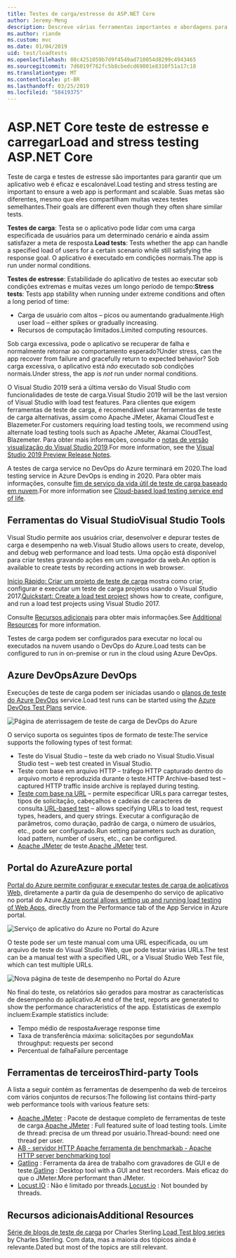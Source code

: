 ```yaml
---
title: Testes de carga/estresse do ASP.NET Core
author: Jeremy-Meng
description: Descreve várias ferramentas importantes e abordagens para testes de carga e aplicativos ASP.NET Core de teste de carga.
ms.author: riande
ms.custom: mvc
ms.date: 01/04/2019
uid: test/loadtests
ms.openlocfilehash: 08c4251059b7d9f4549ad710054d8299c4943465
ms.sourcegitcommit: 7d6019f762fc5b8cbedcd69801e8310f51a17c18
ms.translationtype: MT
ms.contentlocale: pt-BR
ms.lasthandoff: 03/25/2019
ms.locfileid: "58419375"
---
```

# <a name="load-and-stress-testing-aspnet-core"></a><span data-ttu-id="b69e5-103">ASP.NET Core teste de estresse e carregar</span><span class="sxs-lookup"><span data-stu-id="b69e5-103">Load and stress testing ASP.NET Core</span></span>

<span data-ttu-id="b69e5-104">Teste de carga e testes de estresse são importantes para garantir que um aplicativo web é eficaz e escalonável.</span><span class="sxs-lookup"><span data-stu-id="b69e5-104">Load testing and stress testing are important to ensure a web app is performant and scalable.</span></span> <span data-ttu-id="b69e5-105">Suas metas são diferentes, mesmo que eles compartilham muitas vezes testes semelhantes.</span><span class="sxs-lookup"><span data-stu-id="b69e5-105">Their goals are different even though they often share similar tests.</span></span>

<span data-ttu-id="b69e5-106">**Testes de carga**: Testa se o aplicativo pode lidar com uma carga especificada de usuários para um determinado cenário e ainda assim satisfazer a meta de resposta.</span><span class="sxs-lookup"><span data-stu-id="b69e5-106">**Load tests**: Tests whether the app can handle a specified load of users for a certain scenario while still satisfying the response goal.</span></span> <span data-ttu-id="b69e5-107">O aplicativo é executado em condições normais.</span><span class="sxs-lookup"><span data-stu-id="b69e5-107">The app is run under normal conditions.</span></span>

<span data-ttu-id="b69e5-108">**Testes de estresse**: Estabilidade do aplicativo de testes ao executar sob condições extremas e muitas vezes um longo período de tempo:</span><span class="sxs-lookup"><span data-stu-id="b69e5-108">**Stress tests**: Tests app stability when running under extreme conditions and often a long period of time:</span></span>

* <span data-ttu-id="b69e5-109">Carga de usuário com altos – picos ou aumentando gradualmente.</span><span class="sxs-lookup"><span data-stu-id="b69e5-109">High user load – either spikes or gradually increasing.</span></span>
* <span data-ttu-id="b69e5-110">Recursos de computação limitados.</span><span class="sxs-lookup"><span data-stu-id="b69e5-110">Limited computing resources.</span></span>

<span data-ttu-id="b69e5-111">Sob carga excessiva, pode o aplicativo se recuperar de falha e normalmente retornar ao comportamento esperado?</span><span class="sxs-lookup"><span data-stu-id="b69e5-111">Under stress, can the app recover from failure and gracefully return to expected behavior?</span></span> <span data-ttu-id="b69e5-112">Sob carga excessiva, o aplicativo está *não* executado sob condições normais.</span><span class="sxs-lookup"><span data-stu-id="b69e5-112">Under stress, the app is *not* run under normal conditions.</span></span>

<span data-ttu-id="b69e5-113">O Visual Studio 2019 será a última versão do Visual Studio com funcionalidades de teste de carga.</span><span class="sxs-lookup"><span data-stu-id="b69e5-113">Visual Studio 2019 will be the last version of Visual Studio with load test features.</span></span> <span data-ttu-id="b69e5-114">Para clientes que exigem ferramentas de teste de carga, é recomendável usar ferramentas de teste de carga alternativas, assim como Apache JMeter, Akamai CloudTest e Blazemeter.</span><span class="sxs-lookup"><span data-stu-id="b69e5-114">For customers requiring load testing tools, we recommend using alternate load testing tools such as Apache JMeter, Akamai CloudTest, Blazemeter.</span></span> <span data-ttu-id="b69e5-115">Para obter mais informações, consulte o [notas de versão visualização do Visual Studio 2019](/visualstudio/releases/2019/release-notes-preview#test-tools).</span><span class="sxs-lookup"><span data-stu-id="b69e5-115">For more information, see the [Visual Studio 2019 Preview Release Notes](/visualstudio/releases/2019/release-notes-preview#test-tools).</span></span>

<span data-ttu-id="b69e5-116">A testes de carga service no DevOps do Azure terminará em 2020.</span><span class="sxs-lookup"><span data-stu-id="b69e5-116">The load testing service in Azure DevOps is ending in 2020.</span></span> <span data-ttu-id="b69e5-117">Para obter mais informações, consulte [fim de serviço da vida útil de teste de carga baseado em nuvem](https://devblogs.microsoft.com/devops/cloud-based-load-testing-service-eol/).</span><span class="sxs-lookup"><span data-stu-id="b69e5-117">For more information see [Cloud-based load testing service end of life](https://devblogs.microsoft.com/devops/cloud-based-load-testing-service-eol/).</span></span>

## <a name="visual-studio-tools"></a><span data-ttu-id="b69e5-118">Ferramentas do Visual Studio</span><span class="sxs-lookup"><span data-stu-id="b69e5-118">Visual Studio Tools</span></span>

<span data-ttu-id="b69e5-119">Visual Studio permite aos usuários criar, desenvolver e depurar testes de carga e desempenho na web.</span><span class="sxs-lookup"><span data-stu-id="b69e5-119">Visual Studio allows users to create, develop, and debug web performance and load tests.</span></span> <span data-ttu-id="b69e5-120">Uma opção está disponível para criar testes gravando ações em um navegador da web.</span><span class="sxs-lookup"><span data-stu-id="b69e5-120">An option is available to create tests by recording actions in web browser.</span></span>

<span data-ttu-id="b69e5-121">[Início Rápido: Criar um projeto de teste de carga](/visualstudio/test/quickstart-create-a-load-test-project?view=vs-2017) mostra como criar, configurar e executar um teste de carga projetos usando o Visual Studio 2017.</span><span class="sxs-lookup"><span data-stu-id="b69e5-121">[Quickstart: Create a load test project](/visualstudio/test/quickstart-create-a-load-test-project?view=vs-2017) shows how to create, configure, and run a load test projects using Visual Studio 2017.</span></span>

<span data-ttu-id="b69e5-122">Consulte [Recursos adicionais](#add) para obter mais informações.</span><span class="sxs-lookup"><span data-stu-id="b69e5-122">See [Additional Resources](#add) for more information.</span></span>

<span data-ttu-id="b69e5-123">Testes de carga podem ser configurados para executar no local ou executados na nuvem usando o DevOps do Azure.</span><span class="sxs-lookup"><span data-stu-id="b69e5-123">Load tests can be configured to run in on-premise or run in the cloud using Azure DevOps.</span></span>

## <a name="azure-devops"></a><span data-ttu-id="b69e5-124">Azure DevOps</span><span class="sxs-lookup"><span data-stu-id="b69e5-124">Azure DevOps</span></span>

<span data-ttu-id="b69e5-125">Execuções de teste de carga podem ser iniciadas usando o [planos de teste do Azure DevOps](/azure/devops/test/load-test/index?view=vsts) service.</span><span class="sxs-lookup"><span data-stu-id="b69e5-125">Load test runs can be started using the [Azure DevOps Test Plans](/azure/devops/test/load-test/index?view=vsts) service.</span></span>

![Página de aterrissagem de teste de carga de DevOps do Azure](./load-tests/_static/azure-devops-load-test.png)

<span data-ttu-id="b69e5-127">O serviço suporta os seguintes tipos de formato de teste:</span><span class="sxs-lookup"><span data-stu-id="b69e5-127">The service supports the following types of test format:</span></span>

* <span data-ttu-id="b69e5-128">Teste do Visual Studio – teste da web criado no Visual Studio.</span><span class="sxs-lookup"><span data-stu-id="b69e5-128">Visual Studio test – web test created in Visual Studio.</span></span>
* <span data-ttu-id="b69e5-129">Teste com base em arquivo HTTP – tráfego HTTP capturado dentro do arquivo morto é reproduzida durante o teste.</span><span class="sxs-lookup"><span data-stu-id="b69e5-129">HTTP Archive-based test – captured HTTP traffic inside archive is replayed during testing.</span></span>
* <span data-ttu-id="b69e5-130">[Teste com base na URL](/azure/devops/test/load-test/get-started-simple-cloud-load-test?view=vsts) – permite especificar URLs para carregar testes, tipos de solicitação, cabeçalhos e cadeias de caracteres de consulta.</span><span class="sxs-lookup"><span data-stu-id="b69e5-130">[URL-based test](/azure/devops/test/load-test/get-started-simple-cloud-load-test?view=vsts) – allows specifying URLs to load test, request types, headers, and query strings.</span></span> <span data-ttu-id="b69e5-131">Executar a configuração de parâmetros, como duração, padrão de carga, o número de usuários, etc., pode ser configurado.</span><span class="sxs-lookup"><span data-stu-id="b69e5-131">Run setting parameters such as duration, load pattern, number of users, etc., can be configured.</span></span>
* <span data-ttu-id="b69e5-132">[Apache JMeter](https://jmeter.apache.org/) de teste.</span><span class="sxs-lookup"><span data-stu-id="b69e5-132">[Apache JMeter](https://jmeter.apache.org/) test.</span></span>

## <a name="azure-portal"></a><span data-ttu-id="b69e5-133">Portal do Azure</span><span class="sxs-lookup"><span data-stu-id="b69e5-133">Azure portal</span></span>

<span data-ttu-id="b69e5-134">[Portal do Azure permite configurar e executar testes de carga de aplicativos Web,](/azure/devops/test/load-test/app-service-web-app-performance-test?view=vsts) diretamente a partir da guia de desempenho do serviço de aplicativo no portal do Azure.</span><span class="sxs-lookup"><span data-stu-id="b69e5-134">[Azure portal allows setting up and running load testing of Web Apps,](/azure/devops/test/load-test/app-service-web-app-performance-test?view=vsts) directly from the Performance tab of the App Service in Azure portal.</span></span>

![Serviço de aplicativo do Azure no Portal do Azure](./load-tests/_static/azure-appservice-perf-test.png)

<span data-ttu-id="b69e5-136">O teste pode ser um teste manual com uma URL especificada, ou um arquivo de teste do Visual Studio Web, que pode testar várias URLs.</span><span class="sxs-lookup"><span data-stu-id="b69e5-136">The test can be a manual test with a specified URL, or a Visual Studio Web Test file, which can test multiple URLs.</span></span>

![Nova página de teste de desempenho no Portal do Azure](./load-tests/_static/azure-appservice-perf-test-config.png)

<span data-ttu-id="b69e5-138">No final do teste, os relatórios são gerados para mostrar as características de desempenho do aplicativo.</span><span class="sxs-lookup"><span data-stu-id="b69e5-138">At end of the test, reports are generated to show the performance characteristics of the app.</span></span> <span data-ttu-id="b69e5-139">Estatísticas de exemplo incluem:</span><span class="sxs-lookup"><span data-stu-id="b69e5-139">Example statistics include:</span></span>

* <span data-ttu-id="b69e5-140">Tempo médio de resposta</span><span class="sxs-lookup"><span data-stu-id="b69e5-140">Average response time</span></span>
* <span data-ttu-id="b69e5-141">Taxa de transferência máxima: solicitações por segundo</span><span class="sxs-lookup"><span data-stu-id="b69e5-141">Max throughput: requests per second</span></span>
* <span data-ttu-id="b69e5-142">Percentual de falha</span><span class="sxs-lookup"><span data-stu-id="b69e5-142">Failure percentage</span></span>

## <a name="third-party-tools"></a><span data-ttu-id="b69e5-143">Ferramentas de terceiros</span><span class="sxs-lookup"><span data-stu-id="b69e5-143">Third-party Tools</span></span>

<span data-ttu-id="b69e5-144">A lista a seguir contém as ferramentas de desempenho da web de terceiros com vários conjuntos de recursos:</span><span class="sxs-lookup"><span data-stu-id="b69e5-144">The following list contains third-party web performance tools with various feature sets:</span></span>

* <span data-ttu-id="b69e5-145">[Apache JMeter](https://jmeter.apache.org/) : Pacote de destaque completo de ferramentas de teste de carga.</span><span class="sxs-lookup"><span data-stu-id="b69e5-145">[Apache JMeter](https://jmeter.apache.org/) : Full featured suite of load testing tools.</span></span> <span data-ttu-id="b69e5-146">Limite de thread: precisa de um thread por usuário.</span><span class="sxs-lookup"><span data-stu-id="b69e5-146">Thread-bound: need one thread per user.</span></span>
* [<span data-ttu-id="b69e5-147">AB - servidor HTTP Apache ferramenta de benchmark</span><span class="sxs-lookup"><span data-stu-id="b69e5-147">ab - Apache HTTP server benchmarking tool</span></span>](https://httpd.apache.org/docs/2.4/programs/ab.html)
* <span data-ttu-id="b69e5-148">[Gatling](https://gatling.io/) : Ferramenta da área de trabalho com gravadores de GUI e de teste.</span><span class="sxs-lookup"><span data-stu-id="b69e5-148">[Gatling](https://gatling.io/) : Desktop tool with a GUI and test recorders.</span></span> <span data-ttu-id="b69e5-149">Mais eficaz do que o JMeter.</span><span class="sxs-lookup"><span data-stu-id="b69e5-149">More performant than JMeter.</span></span>
* <span data-ttu-id="b69e5-150">[Locust.IO](https://locust.io/) : Não é limitado por threads.</span><span class="sxs-lookup"><span data-stu-id="b69e5-150">[Locust.io](https://locust.io/) : Not bounded by threads.</span></span>

<a name="add"></a>

## <a name="additional-resources"></a><span data-ttu-id="b69e5-151">Recursos adicionais</span><span class="sxs-lookup"><span data-stu-id="b69e5-151">Additional Resources</span></span>

<span data-ttu-id="b69e5-152">[Série de blogs de teste de carga](https://blogs.msdn.microsoft.com/charles_sterling/2015/06/01/load-test-series-part-i-creating-web-performance-tests-for-a-load-test/) por Charles Sterling.</span><span class="sxs-lookup"><span data-stu-id="b69e5-152">[Load Test blog series](https://blogs.msdn.microsoft.com/charles_sterling/2015/06/01/load-test-series-part-i-creating-web-performance-tests-for-a-load-test/) by Charles Sterling.</span></span> <span data-ttu-id="b69e5-153">Com data, mas a maioria dos tópicos ainda é relevante.</span><span class="sxs-lookup"><span data-stu-id="b69e5-153">Dated but most of the topics are still relevant.</span></span>
